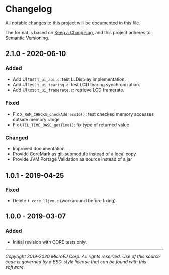 # Changelog

All notable changes to this project will be documented in this file.

The format is based on [Keep a Changelog](https://keepachangelog.com/en/1.0.0/),
and this project adheres to [Semantic Versioning](https://semver.org/spec/v2.0.0.html).

## 2.1.0 - 2020-06-10

### Added

  - Add UI test `t_ui_api.c`: test LLDisplay implementation.
  - Add UI test `t_ui_tearing.c`: test LCD tearing synchronization.
  - Add UI test `t_ui_framerate.c`: retrieve LCD framerate.

### Fixed

  - Fix `X_RAM_CHECKS_checkAddress16()`: test checked memory accesses outside memory range
  - Fix `UTIL_TIME_BASE_getTime()`: fix type of returned value

### Changed

  - Improved documentation
  - Provide CoreMark as git-submodule instead of a local copy
  - Provide JVM Portage Validation as source instead of a jar

## 1.0.1 - 2019-04-25

### Fixed

  - Delete `t_core_lljvm.c` (workaround before fixing).

## 1.0.0 - 2019-03-07

### Added

  - Initial revision with CORE tests only.
  
---  
_Copyright 2019-2020 MicroEJ Corp. All rights reserved._
_Use of this source code is governed by a BSD-style license that can be found with this software._
